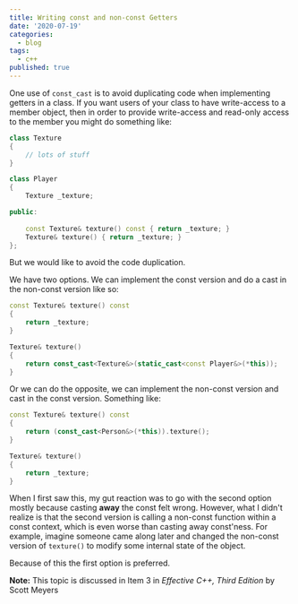 ```yaml
---
title: Writing const and non-const Getters
date: '2020-07-19'
categories:
  - blog
tags:
  - c++
published: true
---
```

One use of `const_cast` is to avoid duplicating code when implementing getters in a class. If you want users of your class to have write-access to a member object, then in order to provide write-access and read-only access to the member you might do something like:

```cpp
class Texture
{
    // lots of stuff
}

class Player
{
    Texture _texture;

public:
    
    const Texture& texture() const { return _texture; }
    Texture& texture() { return _texture; }
};
```

But we would like to avoid the code duplication. 

We have two options. We can implement the const version and do a cast in the non-const version like so:


```cpp
const Texture& texture() const 
{ 
	return _texture; 
}

Texture& texture() 
{
    return const_cast<Texture&>(static_cast<const Player&>(*this));
}
```

Or we can do the opposite, we can implement the non-const version and cast in the const version. Something like:

```cpp
const Texture& texture() const
{ 
    return (const_cast<Person&>(*this)).texture();
}

Texture& texture() 
{ 
	return _texture; 
}
```

When I first saw this, my gut reaction was to go with the second option mostly because casting **away** the const felt wrong. However, what I didn't realize is that the second version is calling a non-const function within a const context, which is even worse than casting away const'ness. For example, imagine someone came along later and changed the non-const version of `texture()` to modify some internal state of the object.

Because of this the first option is preferred.

**Note:** This topic is discussed in Item 3 in *Effective C++, Third Edition* by Scott Meyers
